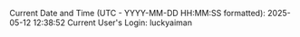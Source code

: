 Current Date and Time (UTC - YYYY-MM-DD HH:MM:SS formatted): 2025-05-12 12:38:52
Current User's Login: luckyaiman
